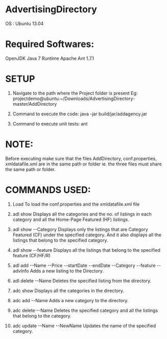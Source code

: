 AdvertisingDirectory
====================

OS : Ubuntu 13.04

Required Softwares:
===================
OpenJDK Java 7 Runtime
Apache Ant 1.7.1

SETUP
=====
1. Navigate to the path where the Project folder is present
   Eg: projectdemo@ubuntu:~/Downloads/AdvertisingDirectory-master/AddDirectory 
   
2. Command to execute the code:
   java -jar build/jar/addagency.jar

3. Command to execute unit tests:
   ant
   
NOTE:
=====
Before executing make sure that the files AddDirectory, conf.properties, xmldatafile.xml are in the same path or folder
ie. the three files must share the same path or folder.

COMMANDS USED:
==============
1. Load
   To load the conf.properties and the xmldatafile.xml file

2. adl show
   Displays all the categories and the no. of listings in each category and all the Home-Page Featured (HF) listings.

3. adl show --Category <category-name>
   Displays only the listings that are Category Featured (CF) under the specified category.
   And it also displays all the listings that belong to the specified category. 

4. adl show --feature <feature-name>
   Displays all the listings that belong to the specified feature (CF/HF/R)

5. adl add --Name <name> --Price <price> --startDate <start date> --endDate <end date> --Category <category> --feature <feature> --advInfo <advertiserInfo>
  Adds a new listing to the Directory.

6. adl delete --Name <name>
   Deletes the specified listing from the directory.

7. adc show
   Displays all the categories in the directory.

8. adc add --Name <category-name>
   Adds a new category to the directory.

9. adc delete --Name <category-name>
   Deletes the specified category and all the listings that belong to the category.

10. adc update --Name <category-name> --NewName <Category-new-name>
    Updates the name of the specified category.


























